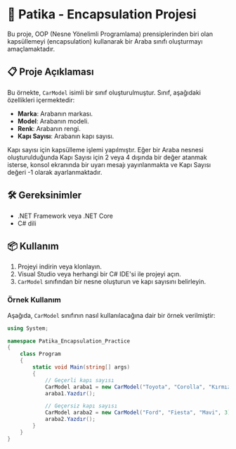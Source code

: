 # 🚗 Patika - Encapsulation Projesi

Bu proje, OOP (Nesne Yönelimli Programlama) prensiplerinden biri olan kapsüllemeyi (encapsulation) kullanarak bir Araba sınıfı oluşturmayı amaçlamaktadır.

## 📋 Proje Açıklaması

Bu örnekte, `CarModel` isimli bir sınıf oluşturulmuştur. Sınıf, aşağıdaki özellikleri içermektedir:

- **Marka**: Arabanın markası.
- **Model**: Arabanın modeli.
- **Renk**: Arabanın rengi.
- **Kapı Sayısı**: Arabanın kapı sayısı.

Kapı sayısı için kapsülleme işlemi yapılmıştır. Eğer bir Araba nesnesi oluşturulduğunda Kapı Sayısı için 2 veya 4 dışında bir değer atanmak isterse, konsol ekranında bir uyarı mesajı yayınlanmakta ve Kapı Sayısı değeri -1 olarak ayarlanmaktadır.

## 🛠️ Gereksinimler

- .NET Framework veya .NET Core
- C# dili

## 📦 Kullanım

1. Projeyi indirin veya klonlayın.
2. Visual Studio veya herhangi bir C# IDE'si ile projeyi açın.
3. `CarModel` sınıfından bir nesne oluşturun ve kapı sayısını belirleyin.

### Örnek Kullanım

Aşağıda, `CarModel` sınıfının nasıl kullanılacağına dair bir örnek verilmiştir:

```csharp
using System;

namespace Patika_Encapsulation_Practice
{
    class Program
    {
        static void Main(string[] args)
        {
            // Geçerli kapı sayısı
            CarModel araba1 = new CarModel("Toyota", "Corolla", "Kırmızı", 4);
            araba1.Yazdır();

            // Geçersiz kapı sayısı
            CarModel araba2 = new CarModel("Ford", "Fiesta", "Mavi", 3); // Hata mesajı verecek
            araba2.Yazdır();
        }
    }
}
